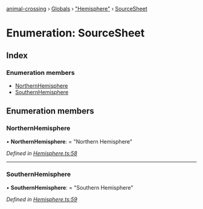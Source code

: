 [animal-crossing](../README.md) › [Globals](../globals.md) › ["Hemisphere"](../modules/_hemisphere_.md) › [SourceSheet](_hemisphere_.sourcesheet.md)

# Enumeration: SourceSheet

## Index

### Enumeration members

* [NorthernHemisphere](_hemisphere_.sourcesheet.md#northernhemisphere)
* [SouthernHemisphere](_hemisphere_.sourcesheet.md#southernhemisphere)

## Enumeration members

###  NorthernHemisphere

• **NorthernHemisphere**: = "Northern Hemisphere"

*Defined in [Hemisphere.ts:58](https://github.com/Norviah/animal-crossing/blob/4ac4ba9/module/types/Hemisphere.ts#L58)*

___

###  SouthernHemisphere

• **SouthernHemisphere**: = "Southern Hemisphere"

*Defined in [Hemisphere.ts:59](https://github.com/Norviah/animal-crossing/blob/4ac4ba9/module/types/Hemisphere.ts#L59)*
